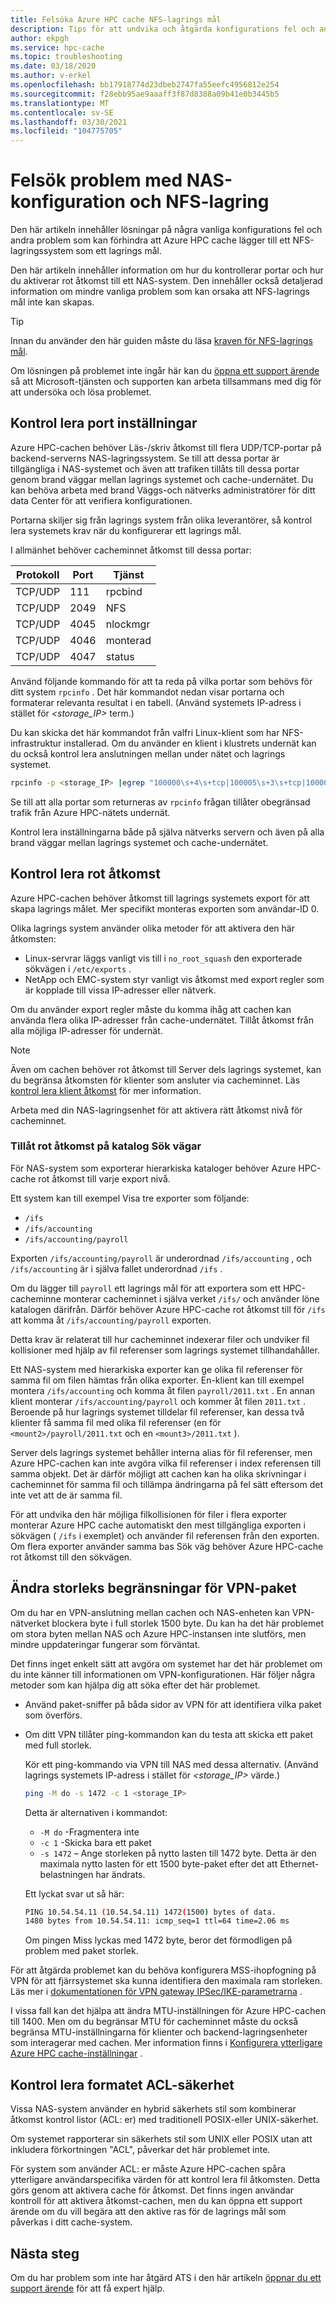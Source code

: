 ```yaml
---
title: Felsöka Azure HPC cache NFS-lagrings mål
description: Tips för att undvika och åtgärda konfigurations fel och andra problem som kan orsaka fel när du skapar ett NFS-lagrings mål
author: ekpgh
ms.service: hpc-cache
ms.topic: troubleshooting
ms.date: 03/18/2020
ms.author: v-erkel
ms.openlocfilehash: bb17918774d23dbeb2747fa55eefc4956812e254
ms.sourcegitcommit: f28ebb95ae9aaaff3f87d8388a09b41e0b3445b5
ms.translationtype: MT
ms.contentlocale: sv-SE
ms.lasthandoff: 03/30/2021
ms.locfileid: "104775705"
---
```

# <a name="troubleshoot-nas-configuration-and-nfs-storage-target-issues"></a>Felsök problem med NAS-konfiguration och NFS-lagring

Den här artikeln innehåller lösningar på några vanliga konfigurations fel och andra problem som kan förhindra att Azure HPC cache lägger till ett NFS-lagringssystem som ett lagrings mål.

Den här artikeln innehåller information om hur du kontrollerar portar och hur du aktiverar rot åtkomst till ett NAS-system. Den innehåller också detaljerad information om mindre vanliga problem som kan orsaka att NFS-lagrings mål inte kan skapas.

> [!TIP]
> Innan du använder den här guiden måste du läsa [kraven för NFS-lagrings mål](hpc-cache-prerequisites.md#nfs-storage-requirements).

Om lösningen på problemet inte ingår här kan du [öppna ett support ärende](hpc-cache-support-ticket.md) så att Microsoft-tjänsten och supporten kan arbeta tillsammans med dig för att undersöka och lösa problemet.

## <a name="check-port-settings"></a>Kontrol lera port inställningar

Azure HPC-cachen behöver Läs-/skriv åtkomst till flera UDP/TCP-portar på backend-serverns NAS-lagringssystem. Se till att dessa portar är tillgängliga i NAS-systemet och även att trafiken tillåts till dessa portar genom brand väggar mellan lagrings systemet och cache-undernätet. Du kan behöva arbeta med brand Väggs-och nätverks administratörer för ditt data Center för att verifiera konfigurationen.

Portarna skiljer sig från lagrings system från olika leverantörer, så kontrol lera systemets krav när du konfigurerar ett lagrings mål.

I allmänhet behöver cacheminnet åtkomst till dessa portar:

| Protokoll | Port  | Tjänst  |
|----------|-------|----------|
| TCP/UDP  | 111   | rpcbind  |
| TCP/UDP  | 2049  | NFS      |
| TCP/UDP  | 4045  | nlockmgr |
| TCP/UDP  | 4046  | monterad   |
| TCP/UDP  | 4047  | status   |

Använd följande kommando för att ta reda på vilka portar som behövs för ditt system ``rpcinfo`` . Det här kommandot nedan visar portarna och formaterar relevanta resultat i en tabell. (Använd systemets IP-adress i stället för *<storage_IP>* term.)

Du kan skicka det här kommandot från valfri Linux-klient som har NFS-infrastruktur installerad. Om du använder en klient i klustrets undernät kan du också kontrol lera anslutningen mellan under nätet och lagrings systemet.

```bash
rpcinfo -p <storage_IP> |egrep "100000\s+4\s+tcp|100005\s+3\s+tcp|100003\s+3\s+tcp|100024\s+1\s+tcp|100021\s+4\s+tcp"| awk '{print $4 "/" $3 " " $5}'|column -t
```

Se till att alla portar som returneras av ``rpcinfo`` frågan tillåter obegränsad trafik från Azure HPC-nätets undernät.

Kontrol lera inställningarna både på själva nätverks servern och även på alla brand väggar mellan lagrings systemet och cache-undernätet.

## <a name="check-root-access"></a>Kontrol lera rot åtkomst

Azure HPC-cachen behöver åtkomst till lagrings systemets export för att skapa lagrings målet. Mer specifikt monteras exporten som användar-ID 0.

Olika lagrings system använder olika metoder för att aktivera den här åtkomsten:

* Linux-servrar läggs vanligt vis till i ``no_root_squash`` den exporterade sökvägen i ``/etc/exports`` .
* NetApp och EMC-system styr vanligt vis åtkomst med export regler som är kopplade till vissa IP-adresser eller nätverk.

Om du använder export regler måste du komma ihåg att cachen kan använda flera olika IP-adresser från cache-undernätet. Tillåt åtkomst från alla möjliga IP-adresser för undernät.

> [!NOTE]
> Även om cachen behöver rot åtkomst till Server dels lagrings systemet, kan du begränsa åtkomsten för klienter som ansluter via cacheminnet. Läs [kontrol lera klient åtkomst](access-policies.md#root-squash) för mer information.

Arbeta med din NAS-lagringsenhet för att aktivera rätt åtkomst nivå för cacheminnet.

### <a name="allow-root-access-on-directory-paths"></a>Tillåt rot åtkomst på katalog Sök vägar
<!-- linked in prereqs article -->

För NAS-system som exporterar hierarkiska kataloger behöver Azure HPC-cache rot åtkomst till varje export nivå.

Ett system kan till exempel Visa tre exporter som följande:

* ``/ifs``
* ``/ifs/accounting``
* ``/ifs/accounting/payroll``

Exporten ``/ifs/accounting/payroll`` är underordnad ``/ifs/accounting`` , och ``/ifs/accounting`` är i själva fallet underordnad ``/ifs`` .

Om du lägger till ``payroll`` ett lagrings mål för att exportera som ett HPC-cacheminne monterar cacheminnet i själva verket ``/ifs/`` och använder löne katalogen därifrån. Därför behöver Azure HPC-cache rot åtkomst till för ``/ifs`` att komma åt ``/ifs/accounting/payroll`` exporten.

Detta krav är relaterat till hur cacheminnet indexerar filer och undviker fil kollisioner med hjälp av fil referenser som lagrings systemet tillhandahåller.

Ett NAS-system med hierarkiska exporter kan ge olika fil referenser för samma fil om filen hämtas från olika exporter. En-klient kan till exempel montera ``/ifs/accounting`` och komma åt filen ``payroll/2011.txt`` . En annan klient monterar ``/ifs/accounting/payroll`` och kommer åt filen ``2011.txt`` . Beroende på hur lagrings systemet tilldelar fil referenser, kan dessa två klienter få samma fil med olika fil referenser (en för ``<mount2>/payroll/2011.txt`` och en ``<mount3>/2011.txt`` ).

Server dels lagrings systemet behåller interna alias för fil referenser, men Azure HPC-cachen kan inte avgöra vilka fil referenser i index referensen till samma objekt. Det är därför möjligt att cachen kan ha olika skrivningar i cacheminnet för samma fil och tillämpa ändringarna på fel sätt eftersom det inte vet att de är samma fil.

För att undvika den här möjliga filkollisionen för filer i flera exporter monterar Azure HPC cache automatiskt den mest tillgängliga exporten i sökvägen ( ``/ifs`` i exemplet) och använder fil referensen från den exporten. Om flera exporter använder samma bas Sök väg behöver Azure HPC-cache rot åtkomst till den sökvägen.

<!-- ## Enable export listing

The NAS must list its exports when the Azure HPC Cache queries it.

On most NFS storage systems, you can test this by sending the following query from a Linux client: ``showmount -e <storage IP address>``

Use a Linux client from the same virtual network as your cache, if possible.

If that command doesn't list the exports, the cache will have trouble connecting to your storage system. Work with your NAS vendor to enable export listing.  -->

## <a name="adjust-vpn-packet-size-restrictions"></a>Ändra storleks begränsningar för VPN-paket
<!-- link in prereqs article and configuration article -->

Om du har en VPN-anslutning mellan cachen och NAS-enheten kan VPN-nätverket blockera byte i full storlek 1500 byte. Du kan ha det här problemet om stora byten mellan NAS och Azure HPC-instansen inte slutförs, men mindre uppdateringar fungerar som förväntat.

Det finns inget enkelt sätt att avgöra om systemet har det här problemet om du inte känner till informationen om VPN-konfigurationen. Här följer några metoder som kan hjälpa dig att söka efter det här problemet.

* Använd paket-sniffer på båda sidor av VPN för att identifiera vilka paket som överförs.
* Om ditt VPN tillåter ping-kommandon kan du testa att skicka ett paket med full storlek.

  Kör ett ping-kommando via VPN till NAS med dessa alternativ. (Använd lagrings systemets IP-adress i stället för *<storage_IP>* värde.)

   ```bash
   ping -M do -s 1472 -c 1 <storage_IP>
   ```

  Detta är alternativen i kommandot:

  * ``-M do`` -Fragmentera inte
  * ``-c 1`` -Skicka bara ett paket
  * ``-s 1472`` – Ange storleken på nytto lasten till 1472 byte. Detta är den maximala nytto lasten för ett 1500 byte-paket efter det att Ethernet-belastningen har ändrats.

  Ett lyckat svar ut så här:

  ```bash
  PING 10.54.54.11 (10.54.54.11) 1472(1500) bytes of data.
  1480 bytes from 10.54.54.11: icmp_seq=1 ttl=64 time=2.06 ms
  ```

  Om pingen Miss lyckas med 1472 byte, beror det förmodligen på problem med paket storlek.

För att åtgärda problemet kan du behöva konfigurera MSS-ihopfogning på VPN för att fjärrsystemet ska kunna identifiera den maximala ram storleken. Läs mer i [dokumentationen för VPN gateway IPSec/IKE-parametrarna](../vpn-gateway/vpn-gateway-about-vpn-devices.md#ipsec) .

I vissa fall kan det hjälpa att ändra MTU-inställningen för Azure HPC-cachen till 1400. Men om du begränsar MTU för cacheminnet måste du också begränsa MTU-inställningarna för klienter och backend-lagringsenheter som interagerar med cachen. Mer information finns i [Konfigurera ytterligare Azure HPC cache-inställningar](configuration.md#adjust-mtu-value) .

## <a name="check-for-acl-security-style"></a>Kontrol lera formatet ACL-säkerhet

Vissa NAS-system använder en hybrid säkerhets stil som kombinerar åtkomst kontrol listor (ACL: er) med traditionell POSIX-eller UNIX-säkerhet.

Om systemet rapporterar sin säkerhets stil som UNIX eller POSIX utan att inkludera förkortningen "ACL", påverkar det här problemet inte.

För system som använder ACL: er måste Azure HPC-cachen spåra ytterligare användarspecifika värden för att kontrol lera fil åtkomsten. Detta görs genom att aktivera cache för åtkomst. Det finns ingen användar kontroll för att aktivera åtkomst-cachen, men du kan öppna ett support ärende om du vill begära att den aktive ras för de lagrings mål som påverkas i ditt cache-system.

## <a name="next-steps"></a>Nästa steg

Om du har problem som inte har åtgärd ATS i den här artikeln [öppnar du ett support ärende](hpc-cache-support-ticket.md) för att få expert hjälp.
